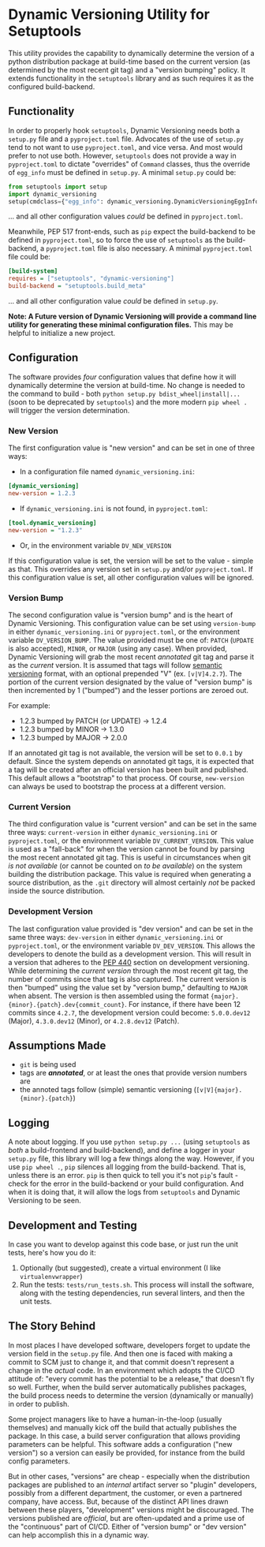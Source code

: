 # Dynamic Versioning Utility for Setuptools

This utility provides the capability to dynamically determine the version of a python distribution package at build-time based on the current version (as determined by the most recent git tag) and a "version bumping" policy. It extends functionality in the `setuptools` library and as such requires it as the configured build-backend.

## Functionality

In order to properly hook `setuptools`, Dynamic Versioning needs both a `setup.py` file and a `pyproject.toml` file. Advocates of the use of `setup.py` tend to not want to use `pyproject.toml`, and vice versa. And most would prefer to not use both. However, `setuptools` does not provide a way in `pyproject.toml` to dictate "overrides" of `Command` classes, thus the override of `egg_info` must be defined in `setup.py`. A minimal `setup.py` could be:
```python
from setuptools import setup
import dynamic_versioning
setup(cmdclass={"egg_info": dynamic_versioning.DynamicVersioningEggInfo})
```
... and all other configuration values *could* be defined in `pyproject.toml`.

Meanwhile, PEP 517 front-ends, such as `pip` expect the build-backend to be defined in `pyproject.toml`, so to force the use of `setuptools` as the build-backend, a `pyproject.toml` file is also necessary. A minimal `pyproject.toml` file could be:
```ini
[build-system]
requires = ["setuptools", "dynamic-versioning"]
build-backend = "setuptools.build_meta"
```
... and all other configuration value *could* be defined in `setup.py`.

__Note: A Future version of Dynamic Versioning will provide a command line utility for generating these minimal configuration files.__ This may be helpful to initialize a new project.

## Configuration

The software provides *four* configuration values that define how it will dynamically determine the version at build-time. No change is needed to the command to build - both `python setup.py bdist_wheel|install|...` (soon to be deprecated by `setuptools`) and the more modern `pip wheel .` will trigger the version determination.

### New Version

The first configuration value is "new version" and can be set in one of three ways:

 - In a configuration file named `dynamic_versioning.ini`:
```ini
[dynamic_versioning]
new-version = 1.2.3
```
 - If `dynamic_versioning.ini` is not found, in `pyproject.toml`:
```ini
[tool.dynamic_versioning]
new-version = "1.2.3"
```
 - Or, in the environment variable `DV_NEW_VERSION`

If this configuration value is set, the version will be set to the value - simple as that. This overrides any version set in `setup.py` and/or `pyproject.toml`. If this configuration value is set, all other configuration values will be ignored.

### Version Bump

The second configuration value is "version bump" and is the heart of Dynamic Versioning. This configuration value can be set using `version-bump` in either `dynamic_versioning.ini` or `pyproject.toml`, or the environment variable `DV_VERSION_BUMP`. The value provided must be one of: `PATCH` (`UPDATE` is also accepted), `MINOR`, or `MAJOR` (using any case). When provided, Dynamic Versioning will grab the most recent *annotated* git tag and parse it as the *current* version. It is assumed that tags will follow [semantic versioning](http://semver.org/) format, with an optional prepended "V" (ex. `[v|V]4.2.7`). The portion of the current version designated by the value of "version bump" is then incremented by 1 ("bumped") and the lesser portions are zeroed out.

For example:

 - 1.2.3 bumped by PATCH (or UPDATE) -> 1.2.4
 - 1.2.3 bumped by MINOR -> 1.3.0
 - 1.2.3 bumped by MAJOR -> 2.0.0

If an annotated git tag is not available, the version will be set to `0.0.1` by default. Since the system depends on annotated git tags, it is expected that a tag will be created after an official version has been built and published. This default allows a "bootstrap" to that process. Of course, `new-version` can always be used to bootstrap the process at a different version.

### Current Version

The third configuration value is "current version" and can be set in the same three ways: `current-version` in either `dynamic_versioning.ini` or `pyproject.toml`, or the environment variable `DV_CURRENT_VERSION`. This value is used as a "fall-back" for when the version cannot be found by parsing the most recent annotated git tag. This is useful in circumstances when git *is not available* (or cannot be counted on *to be available*) on the system building the distribution package. This value is required when generating a source distribution, as the `.git` directory will almost certainly *not* be packed inside the source distribution.

### Development Version

The last configuration value provided is "dev version" and can be set in the same three ways: `dev-version` in either `dynamic_versioning.ini` or `pyproject.toml`, or the environment variable `DV_DEV_VERSION`. This allows the developers to denote the build as a development version. This will result in a version that adheres to the [PEP 440](https://www.python.org/dev/peps/pep-0440/#developmental-releases) section on development versioning. While determining the *current version* through the most recent git tag, the number of commits since that tag is also captured. The current version is then "bumped" using the value set by "version bump," defaulting to `MAJOR` when absent. The version is then assembled using the format `{major}.{minor}.{patch}.dev{commit_count}`. For instance, if there have been 12 commits since `4.2.7`, the development version could become: `5.0.0.dev12` (Major), `4.3.0.dev12` (Minor), or `4.2.8.dev12` (Patch).

## Assumptions Made

 - `git` is being used
 - tags are *__annotated__*, or at least the ones that provide version numbers are
 - the annoted tags follow (simple) semantic versioning (`[v|V]{major}.{minor}.{patch}`)

## Logging

A note about logging. If you use `python setup.py ...` (using `setuptools` as *both* a build-frontend and build-backend), and define a logger in your `setup.py` file, this library will log a few things along the way. However, if you use `pip wheel .`, `pip` silences all logging from the build-backend. That is, unless there is an error. `pip` is then quick to tell you it's not `pip`'s fault - check for the error in the build-backend or your build configuration. And when it is doing that, it will allow the logs from `setuptools` and Dynamic Versioning to be seen.

## Development and Testing

In case you want to develop against this code base, or just run the unit tests, here's how you do it:

1. Optionally (but suggested), create a virtual environment (I like `virtualenvwrapper`)
2. Run the tests: `tests/run_tests.sh`. This process will install the software, along with the testing dependencies, run several linters, and then the unit tests.

## The Story Behind

In most places I have developed software, developers forget to update the version field in the `setup.py` file. And then one is faced with making a commit to SCM just to change it, and that commit doesn't represent a change in the *actual* code. In an environment which adopts the CI/CD attitude of: "every commit has the potential to be a release," that doesn't fly so well. Further, when the build server automatically publishes packages, the build process needs to determine the version (dynamically or manually) in order to publish.

Some project managers like to have a human-in-the-loop (usually themselves) and manually kick off the build that actually publishes the package. In this case, a build server configuration that allows providing parameters can be helpful. This software adds a configuration ("new version") so a version can easily be provided, for instance from the build config parameters.

But in other cases, "versions" are cheap - especially when the distribution packages are published to an *internal* artifact server so "plugin" developers, possibly from a different department, the customer, or even a partnered company, have access. But, because of the distinct API lines drawn between these players, "development" versions might be discouraged. The versions published are *official*, but are often-updated and a prime use of the "continuous" part of CI/CD. Either of "version bump" or "dev version" can help accomplish this in a dynamic way.
